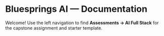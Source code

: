 # Bluesprings AI — Documentation

Welcome! Use the left navigation to find **Assessments → AI Full Stack** for the capstone assignment and starter template.
